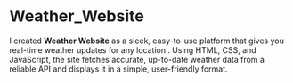 # Weather_Website
I created **Weather Website** as a sleek, easy-to-use platform that gives you real-time weather updates for any location . Using HTML, CSS, and JavaScript, the site fetches accurate, up-to-date weather data from a reliable API and displays it in a simple, user-friendly format.
